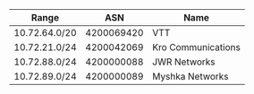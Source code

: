 | Range | ASN | Name |
|-------|-----|------|
| 10.72.64.0/20 | 4200069420 | VTT |
| 10.72.21.0/24 | 4200042069 | Kro Communications |
| 10.72.88.0/24 | 4200000088 | JWR Networks |
| 10.72.89.0/24 | 4200000089 | Myshka Networks |
